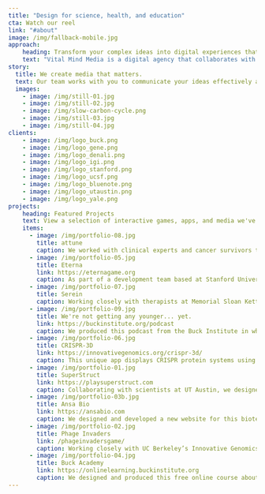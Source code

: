 ```yaml
---
title: "Design for science, health, and education"
cta: Watch our reel
link: "#about"
image: /img/fallback-mobile.jpg
approach:
    heading: Transform your complex ideas into digital experiences that people can understand, use, and enjoy.
    text: "Vital Mind Media is a digital agency that collaborates with leading researchers and communications teams in academia and the biotech industry. We are designers, developers, writers, researchers, scientists, strategists, and multimedia production experts with decades of experience in science and health communication."
story:
  title: We create media that matters.
  text: Our team works with you to communicate your ideas effectively across platforms, helping you connect with your audience wherever they are. Whether you're looking for a new way to express your brand or an intuitive interface for complex tasks, we've got you covered.
  images:
    - image: /img/still-01.jpg
    - image: /img/still-02.jpg
    - image: /img/slow-carbon-cycle.png
    - image: /img/still-03.jpg
    - image: /img/still-04.jpg
clients: 
    - image: /img/logo_buck.png
    - image: /img/logo_gene.png
    - image: /img/logo_denali.png
    - image: /img/logo_igi.png
    - image: /img/logo_stanford.png
    - image: /img/logo_ucsf.png
    - image: /img/logo_bluenote.png
    - image: /img/logo_utaustin.png
    - image: /img/logo_yale.png
projects:
    heading: Featured Projects
    text: View a selection of interactive games, apps, and media we've developed.
    items:
      - image: /img/portfolio-08.jpg
        title: attune
        caption: We worked with clinical experts and cancer survivors to adapt a validated Cognitive Behavioral Therapy program for anxiety and depression into a self-guided mobile app. The resulting product from Blue Note Therapeutics, attune, received the FDA's breakthrough designation and met its primary endpoint in a randomized controlled trial.
      - image: /img/portfolio-05.jpg
        title: Eterna
        link: https://eternagame.org
        caption: As part of a development team based at Stanford University, we manage the design and development of this citizen science game which challenges players to create RNA molecules for medical research by solving Sudoku-like puzzles. The RNAs are synthesized and tested at a lab at Stanford, and the data is returned to players so they can iterate on their own - and each other’s - designs.
      - image: /img/portfolio-07.jpg
        title: Serein
        caption: Working closely with therapists at Memorial Sloan Kettering, cancer survivors, and Blue Note Therapeutics, we designed a digital intervention for anxiety and depression in advanced cancer patients. Guided by a conversational AI-based character, the game-like experience lets users journey as a bird through a mythical landscape, along with a group of companions, to explore and restore their sense of meaning in life.
      - image: /img/portfolio-09.jpg
        title: We're not getting any younger... yet.
        link: https://buckinstitute.org/podcast
        caption: We produced this podcast from the Buck Institute in which celebrated scientist Gordon Lithgow explores cutting-edge research and ideas on aging with some of the brightest minds in the field.
      - image: /img/portfolio-06.jpg
        title: CRISPR-3D
        link: https://innovativegenomics.org/crispr-3d/
        caption: This unique app displays CRISPR protein systems using augmented reality to allow students, educators, and scientists to investigate the 3D structure of these increasingly important but often complex biological mechanisms. The app includes a feature that displays 3D models using custom playing cards designed by the Innovative Genomics Institute.
      - image: /img/portfolio-01.jpg
        title: SuperStruct
        link: https://playsuperstruct.com
        caption: Collaborating with scientists at UT Austin, we designed and produced this prototype science game which challenges players to fit 3D models of proteins together to form protein complexes. Each puzzle represents a different biological mechanism important to human health.
      - image: /img/portfolio-03b.jpg
        title: Ansa Bio
        link: https://ansabio.com
        caption: We designed and developed a new website for this biotech startup focused on an innovative enzymatic DNA synthesis technology, including an explainer video and a unique design language.
      - image: /img/portfolio-02.jpg
        title: Phage Invaders
        link: /phageinvadersgame/
        caption: Working closely with UC Berkeley’s Innovative Genomics Institute, we designed and produced this mobile game which teaches kids (and adults!) about CRISPR gene editing. Players defend their bacterial cellular home from invading viral phages by cutting injected viral DNA before it can make more copies of phages.
      - image: /img/portfolio-04.jpg
        title: Buck Academy
        link: https://onlinelearning.buckinstitute.org
        caption: We designed and produced this free online course about the biology of aging from the Buck Institute. The web-based course includes video, slideshows, animations, and interactive exercises to engage students in understanding the relationship between aging and disease, as well as information on how to avoid illness as we age.
---
```


